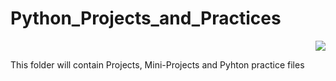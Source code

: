# Python_Projects_and_Practices

<p align="right">
<img src="https://gpearls.com.ng/wp-content/uploads/2020/10/png-transparent-learning-to-program-using-python-programming-language-computer-programming-the-python-papers-anthology-computer-text-computer-logo.png">
</p>

This folder will contain Projects, Mini-Projects and Pyhton practice files
